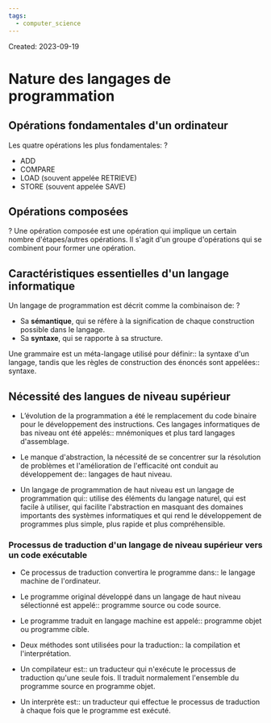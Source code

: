 ```yaml
---
tags:
  - computer_science
---
```

Created: 2023-09-19

# Nature des langages de programmation
## Opérations fondamentales d'un ordinateur
Les quatre opérations les plus fondamentales:
?
- ADD
- COMPARE
- LOAD (souvent appelée RETRIEVE)
- STORE (souvent appelée SAVE)
<!--SR:!2023-10-11,10,190-->

## Opérations composées
?
Une opération composée est une opération qui implique un certain nombre d'étapes/autres opérations. Il s'agit d'un groupe d'opérations qui se combinent pour former une opération.
<!--SR:!2023-10-30,26,250-->

## Caractéristiques essentielles d'un langage informatique
Un langage de programmation est décrit comme la combinaison de:
?
- Sa **sémantique**, qui se réfère à la signification de chaque construction possible dans le langage.
- Sa **syntaxe**, qui se rapporte à sa structure.
<!--SR:!2023-10-14,13,230-->

Une grammaire est un méta-langage utilisé pour définir:: la syntaxe d'un langage, tandis que les règles de construction des énoncés sont appelées:: syntaxe.
<!--SR:!2023-10-23,20,250-->

## Nécessité des langues de niveau supérieur

- L’évolution de la programmation a été le remplacement du code binaire pour le développement des instructions. Ces langages informatiques de bas niveau ont été appelés:: mnémoniques et plus tard langages d'assemblage.
<!--SR:!2023-10-17,10,170-->
- Le manque d'abstraction, la nécessité de se concentrer sur la résolution de problèmes et l'amélioration de l'efficacité ont conduit au développement de:: langages de haut niveau.
<!--SR:!2023-10-30,25,250-->
- Un langage de programmation de haut niveau est un langage de programmation qui:: utilise des éléments du langage naturel, qui est facile à utiliser, qui facilite l'abstraction en masquant des domaines importants des systèmes informatiques et qui rend le développement de programmes plus simple, plus rapide et plus compréhensible.
<!--SR:!2023-10-20,18,250-->

### Processus de traduction d'un langage de niveau supérieur vers un code exécutable
- Ce processus de traduction convertira le programme dans:: le langage machine de l'ordinateur.
<!--SR:!2023-10-26,23,250-->
- Le programme original développé dans un langage de haut niveau sélectionné est appelé:: programme source ou code source.
<!--SR:!2023-10-09,9,210-->
- Le programme traduit en langage machine est appelé:: programme objet ou programme cible.
<!--SR:!2023-10-08,3,150-->
- Deux méthodes sont utilisées pour la traduction:: la compilation et l'interprétation.
<!--SR:!2023-10-08,13,270-->
- Un compilateur est:: un traducteur qui n'exécute le processus de traduction qu'une seule fois. Il traduit normalement l'ensemble du programme source en programme objet.
<!--SR:!2023-10-15,14,230-->
- Un interprète est:: un traducteur qui effectue le processus de traduction à chaque fois que le programme est exécuté.
<!--SR:!2023-10-16,15,230-->